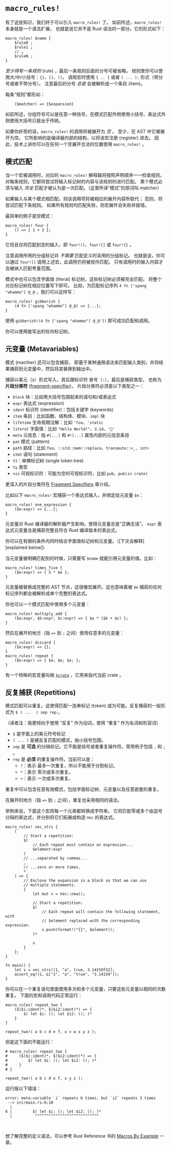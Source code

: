 # `macro_rules!`

有了这些知识，我们终于可以引入 `macro_rules!` 了。
如前所述，`macro_rules!` 本身就是一个语法扩展，
也就是说它并不是 Rust 语法的一部分。它的形式如下：

```rust,ignore
macro_rules! $name {
    $rule0 ;
    $rule1 ;
    // …
    $ruleN ;
}
```

*至少得有一条规则* (rule) ，最后一条规则后面的分号可被省略。
规则里你可以使用大/中/小括号：`{}`、`[]`、`()`。
调用宏时使用 `{ .. }` 或者 `( ... );` 形式（带分号或者不带分号）。
注意最后的分号 *总是* 会被解析成一个条目 (item)。

每条“规则”都形如：

```ignore
    ($matcher) => {$expansion}
```

如前所述，分组符号可以是任意一种括号，在模式匹配外侧使用小括号、表达式外侧使用大括号只是出于传统。

如果你好奇的话，`macro_rules!` 的调用将被展开为   *空* 。
至少，在 AST 中它被展开为空。
它所影响的是编译器内部的结构，以将该宏注册 (register) 进去。
因此，技术上讲你可以在任何一个空展开合法的位置使用 `macro_rules!` 。

## 模式匹配

当一个宏被调用时，对应的 `macro_rules!` 解释器将按照声明顺序一一检查规则。
对每条规则，它都将尝试将输入标记树的内容与该规则的进行匹配。
某个模式必须与输入 *完全* 匹配才被认为是一次匹配。（这里所译“模式”的原词叫 matcher）

如果输入与某个模式相匹配，则该调用项将被相应的展开内容所取代；
否则，将尝试匹配下条规则。
如果所有规则均匹配失败，则宏展开会失败并报错。

最简单的例子是空模式：

```rust,ignore
macro_rules! four {
    () => { 1 + 3 };
}
```

它将且仅将匹配到空的输入，即 `four!()`、`four![]` 或 `four!{}` 。

注意调用所用的分组标记并 *不需要* 匹配定义时采用的分组标记。
也就是说，你可以通过 `four![]` 调用上述宏，此调用仍将被视作匹配。
只有调用时的输入内容才会被纳入匹配考量范围。

模式中也可以包含字面值 (literal) 标记树，这些标记树必须被完全匹配。
将整个对应标记树在相应位置写下即可。
比如，为匹配标记序列 `4 fn ['spang "whammo"] @_@` ，我们可以这样写：

```rust,ignore
macro_rules! gibberish {
    (4 fn ['spang "whammo"] @_@) => {...};
}
```

使用 `gibberish!(4 fn ['spang "whammo"] @_@'])` 即可成功匹配和调用。

你可以使用能写出的任何标记树。

## 元变量 (Metavariables)

模式 (macther) 还可以包含捕获。
即基于某种通用语法来匹配输入类别，并将结果捕获到元变量中，然后将其替换到输出中。

捕获以美元（`$`）形式写入，其后跟标识符 冒号（`:`），最后是捕获类型，
也称为 **片段分类符** ([fragment-specifier](https://doc.rust-lang.org/nightly/reference/macros-by-example.html#metavariables))，
片段分类符必须是以下类型之一：

* `block` 块：比如用大括号包围起来的语句和/或表达式
* `expr` 表达式 (expression)
* `ident` 标识符 (identifier)：包括关键字 (keywords)
* `item` 条目：比如函数、结构体、模块、`impl` 块
* `lifetime` 生命周期注解：比如 `'foo`、`'static`
* `literal` 字面值：比如 `"Hello World!"`、`3.14`、`'🦀'`
* `meta` 元信息：指 `#[...]` 和 `#![...]` 属性内部的元信息条目
* `pat` 模式 (pattern)
* `path` 路径：比如 `foo`、`::std::mem::replace`、`transmute::<_, int>`
* `stmt` 语句 (statement)
* `tt`：单棵标记树 (single token tree)
* `ty` 类型
* `vis` 可视标识符：可能为空的可视标识符，比如 `pub`、`pub(in crate)`

更深入的片段分类符在 [Fragment Specifiers](./minutiae/fragment-specifiers.md) 章介绍。

比如以下 `macro_rules!` 宏捕获一个表达式输入，并绑定给元变量 `$e`：

```rust,ignore
macro_rules! one_expression {
    ($e:expr) => {...};
}
```

元变量对 Rust 编译器的解析器产生影响，使得元变量总是“正确无误”。
`expr` 表达式元变量总是捕获完整且符合 Rust 编译版本的表达式。

你可以在有限的条件内同时结合字面值标记树和元变量。（[下文会解释][explained below]）

当元变量被明确匹配到的时候，只需要写 `$name` 就能引用元变量的值。比如：

```rust,ignore
macro_rules! times_five {
    ($e:expr) => { 5 * $e };
}
```

元变量被替换成完整的 AST 节点，这很像宏展开。这也意味着被 `$e` 捕获的任何标记序列都会被解析成单个完整的表达式。

你也可以一个模式匹配中使用多个元变量：

```rust,ignore
macro_rules! multiply_add {
    ($a:expr, $b:expr, $c:expr) => { $a * ($b + $c) };
}
```

然后在展开的地方（指 `=>` 到 `;` 之间）使用任意多的元变量：

```rust,ignore
macro_rules! discard {
    ($e:expr) => {};
}
macro_rules! repeat {
    ($e:expr) => { $e; $e; $e; };
}
```

有一个特殊的宏变量叫做 [`$crate`] ，它用来指代当前 crate 。

[`$crate`]:./minutiae/hygiene.html#crate

## 反复捕获 (Repetitions)

模式匹配可以重复。这使得匹配一连串标记 (token) 成为可能。反复捕获的一般形式为 `$ ( ...  ) sep rep` 。

（译者注：我更倾向于使用 “反复” 作为动词，使用 “重复“ 作为名词和形容词）

* `$` 是字面上的美元符号标记
* `( ... )` 是被反复匹配的模式，由小括号包围。
* `sep` 是 **可选** 的分隔标记。它不能是括号或者重复操作符。常用例子包括 `,` 和 `;` 。
* `rep` 是 **必须** 的重复操作符。当前可以是：
    * `?`：表示 最多一次重复，所以不能用于分割标记。
    * `*`：表示 零次或多次重复。
    * `+`：表示 一次或多次重复。

重复中可以包含任意有效模式，包括字面标记树、元变量以及任意嵌套的重复。

在展开的地方（指 `=>` 到 `;` 之间），重复也采用相同的语法。

举例来说，下面这个宏将每一个元素都转换成字符串。
它将匹配零或多个由逗号分隔的表达式，并分别将它们拓展成构造 `Vec` 的表达式。

```rust,editable
macro_rules! vec_strs {
    (
        // Start a repetition:
        $(
            // Each repeat must contain an expression...
            $element:expr
        )
        // ...separated by commas...
        ,
        // ...zero or more times.
        *
    ) => {
        // Enclose the expansion in a block so that we can use
        // multiple statements.
        {
            let mut v = Vec::new();

            // Start a repetition:
            $(
                // Each repeat will contain the following statement, with
                // $element replaced with the corresponding expression.
                v.push(format!("{}", $element));
            )*

            v
        }
    };
}

fn main() {
    let s = vec_strs![1, "a", true, 3.14159f32];
    assert_eq!(s, &["1", "a", "true", "3.14159"]);
}
```

你可以在一个重复语句里面使用多次和多个元变量，只要这些元变量以相同的次数重复。
下面的宏和调用代码正常运行：

```rust,editable
macro_rules! repeat_two {
    ($($i:ident)*, $($i2:ident)*) => {
        $( let $i: (); let $i2: (); )*
    }
}

repeat_two!( a b c d e f, u v w x y z );
```

但是这下面的不能运行：

```rust,editable
# macro_rules! repeat_two {
#     ($($i:ident)*, $($i2:ident)*) => {
#         $( let $i: (); let $i2: (); )*
#     }
# }

repeat_two!( a b c d e f, x y z );
```

运行报以下错误：

```
error: meta-variable `i` repeats 6 times, but `i2` repeats 3 times
 --> src/main.rs:6:10
  |
6 |         $( let $i: (); let $i2: (); )*
  |          ^^^^^^^^^^^^^^^^^^^^^^^^^^^^
```

&nbsp;

想了解完整的定义语法，可以参考 Rust Reference 书的
[Macros By Example](https://doc.rust-lang.org/reference/macros-by-example.html#macros-by-example)
一章。
